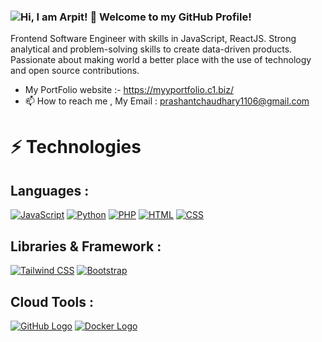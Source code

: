 ### <img src="https://readme-typing-svg.demolab.com?font=Operator+Mono&size=37&duration=2800&pause=2000&color=black&center=true&vCenter=true&width=940&height=50&lines=Hi%2C+I'm+Arpit+Welcome+to+my+GitHub+Profile!" alt="Hi, I am Arpit! 👋 Welcome to my GitHub Profile!">


Frontend Software Engineer with skills in JavaScript, ReactJS. Strong analytical and problem-solving skills to create data-driven products. Passionate about making world a better place with the use of technology and open source contributions.

- My PortFolio website :- https://myyportfolio.c1.biz/
- 📫 How to reach me , My Email : prashantchaudhary1106@gmail.com

# ⚡ Technologies

## Languages :

[![JavaScript](https://img.shields.io/badge/Language-JavaScript-yellow?logo=javascript)](https://www.javascript.com/)
[![Python](https://img.shields.io/badge/Language-Python-green?logo=python)](https://www.python.org/)
[![PHP](https://img.shields.io/badge/Language-PHP-purple?logo=php)](https://www.php.net/)
[![HTML](https://img.shields.io/badge/Language-HTML-orange?logo=html5)](https://developer.mozilla.org/en-US/docs/Web/HTML)
[![CSS](https://img.shields.io/badge/Language-CSS-blue?logo=css3)](https://developer.mozilla.org/en-US/docs/Web/CSS)

## Libraries & Framework :

[![Tailwind CSS](https://img.shields.io/badge/Tailwind%20CSS-38B2AC?logo=tailwind-css&logoColor=white)](https://tailwindcss.com/)
[![Bootstrap](https://img.shields.io/badge/Bootstrap-7952B3?logo=bootstrap&logoColor=white)](https://getbootstrap.com/)

## Cloud Tools :

[![GitHub Logo](https://img.shields.io/badge/GitHub-Used-181717?logo=github)](https://github.com/your_username)
[![Docker Logo](https://img.shields.io/badge/Docker-Used-2496ED?logo=docker)](https://www.docker.com)



<!---
Prashant4444/Prashant4444 is a ✨ special ✨ repository because its `README.md` (this file) appears on your GitHub profile.
You can click the Preview link to take a look at your changes.
--->

